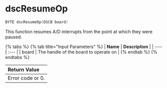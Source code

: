 # dscResumeOp

```c
BYTE dscResumeOp(DSCB board)
```

This function resumes A/D interrupts from the point at which they were paused.

{% tabs %}
{% tab title="Input Parameters" %}
| **Name** | **Description** |
| :--- | :--- |
| board | The handle of the board to operate on |
{% endtab %}
{% endtabs %}

| Return Value |
| :--- |
| Error code or 0. |

